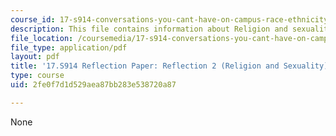 ```yaml
---
course_id: 17-s914-conversations-you-cant-have-on-campus-race-ethnicity-gender-and-identity-spring-2012
description: This file contains information about Religion and sexuality.
file_location: /coursemedia/17-s914-conversations-you-cant-have-on-campus-race-ethnicity-gender-and-identity-spring-2012/2fe0f7d1d529aea87bb283e538720a87_MIT17_S914S12_rel1.pdf
file_type: application/pdf
layout: pdf
title: '17.S914 Reflection Paper: Reflection 2 (Religion and Sexuality)'
type: course
uid: 2fe0f7d1d529aea87bb283e538720a87

---
```

None